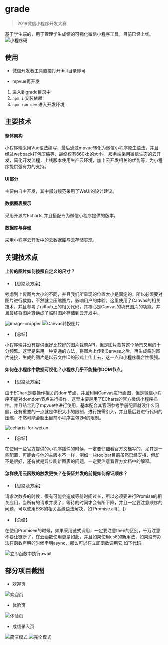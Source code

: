 # grade

> 2019微信小程序开发大赛

基于学生端的，用于管理学生成绩的可视化微信小程序工具，目前已经上线。
![小程序码](img/grade.jpg)

## 使用
 - 微信开发者工具直接打开dist目录即可

 - mpvue再开发
  1. 进入到grade目录中
  2. `npm i` 安装依赖
  3. `npm run dev` 进入开发环境

## 主要技术

#### 整体架构
小程序端采用Vue语法编写，最后通过mpvue转化为微信小程序原生语法，并且经过webpack打包压缩等，最终仅有660kb的大小。
服务端采用微信生态的云开发，简化开发流程，上线版本使用生产云环境，加上云开发相关的优势等，为小程序提供强有力的支持。

#### UI部分
主要由自主开发，其中部分规范采用了WeUI的设计建议。

#### 数据图表展示
采用开源库Echarts,并且搭配专为微信小程序提供的版本。

#### 数据库与存储
采用小程序云开发中的云数据库与云存储实现。
  
## 关键技术点

#### 上传的图片如何按照自定义的尺寸？
 - 【思路及方案】

 考虑到上传图片大小的不同，并且我们所呈现的位置大小是固定的，所以必须要对图片进行裁剪，不然就会压缩图片，影响用户的体验。这里使用了Canvas的相关技术，并且参考了github上的相关代码，其核心是Canvas的填充图片的功能，并且最终将图片转换成了临时图片存储到云开发中。

![image-cropper](img/1.png)  ![Canvas转换图片](img/2.png)

- 【总结】

小程序端并没有提供很好比较好的图片裁剪API，但是图片裁剪这个场景又用的十分频繁。这里是采用一种变通的方法，将图片上传到Canvas之后，再生成临时图片链接，生成的图片是以云文件ID的形式上传上去，这一点和小程序耦合性很强。

#### 如何在小程序中数据可视化？小程序几乎不能操作DOM节点。
 - 【思路及方案】

 由于EChart是要操作相关的dom节点，并且利用Canvas进行画图，但是微信小程序不能对domdom节点进行操作，这里主要是用了ECharts的官方微信小程序插件。并且结合到了mpvue中进行使用，基本配合其官网参考手册配置就没什么问题，还有重要的一点就是体积大小的限制，进行按需引入，并且最后要进行代码的压缩，不然可能会超出目前小程序主包2M的限制。

![echarts-for-weixin](img/3.png)  

- 【总结】

在使用一些官方提供的小程序插件的时候，一定要仔细看官方文档写的，尤其是一些配置，可能会与他的主版本不一样，例如一些toolbar目前虽然已经支持，但却不是很好，还有就是异步刷新图表的问题，一定要注意看官方文档中的解释。


#### 怎样使用云函数的触发更快？在保证并发的前提如何保证顺序？
 - 【思路及方案】

 请求次数多的时候，很有可能会造成等待时间过长，所以必须要进行Promise的相关应用，当所有的请求并发了，等待的时间才会有所下降，并且一定要注意顺序的问题，可以使用ES6的相关高级语法解决，如 Promise.all([…])

- 【总结】

在使用Promisee的时候，如果采用链式调用，一定要注意then的区别，千万注意不要让链断了，在云函数使用更是如此，并且如果使用es6的新用法，如果没有办法在函数声明的时候申明async，那么可以在立即函数调用它,如下代码

![立即函数中执行await](img/4.png) 

## 部分项目截图

- 欢迎页

![欢迎页](img/5.png) 

- 体验页

![体验页](img/6.png) 

- 成绩录入页

![简洁模式](img/7.png) ![完全模式](img/8.png) 


  

